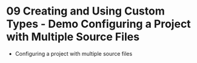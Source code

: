 # 09 Creating and Using Custom Types - Demo Configuring a Project with Multiple Source Files

- Configuring a project with multiple source files

